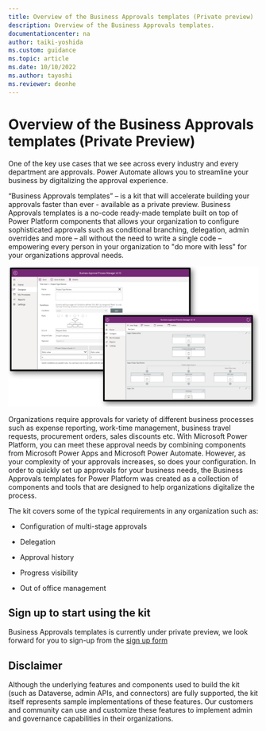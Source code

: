 ```yaml
---
title: Overview of the Business Approvals templates (Private preview) | Microsoft Docs
description: Overview of the Business Approvals templates.
documentationcenter: na
author: taiki-yoshida
ms.custom: guidance
ms.topic: article
ms.date: 10/10/2022
ms.author: tayoshi
ms.reviewer: deonhe
---
```


# Overview of the Business Approvals templates (Private Preview)

One of the key use cases that we see across every industry and every department
are approvals. Power Automate allows you to streamline your business by
digitalizing the approval experience.

“Business Approvals templates” – is a kit that will accelerate building your approvals
faster than ever - available as a private preview. Business Approvals templates
is a no-code ready-made template built on top of Power Platform components that
allows your organization to configure sophisticated approvals such as
conditional branching, delegation, admin overrides and more – all without the
need to write a single code – empowering every person in your organization to
"do more with less" for your organizations approval needs.

![Business Approvals templates screenshot](../media/business-approvals-kit.png)

Organizations require approvals for variety of different business processes such
as expense reporting, work-time management, business travel requests,
procurement orders, sales discounts etc. With Microsoft Power Platform, you can
meet these approval needs by combining components from Microsoft Power Apps and
Microsoft Power Automate. However, as your complexity of your approvals
increases, so does your configuration. In order to quickly set up approvals for
your business needs, the Business Approvals templates for Power Platform was created
as a collection of components and tools that are designed to help organizations
digitalize the process.

The kit covers some of the typical requirements in any organization such as:

-   Configuration of multi-stage approvals

-   Delegation

-   Approval history

-   Progress visibility

-   Out of office management

## Sign up to start using the kit

Business Approvals templates is currently under private preview, we look forward for you to sign-up from the [sign up form](https://aka.ms/business-approvals-kit-privatepreview)

## Disclaimer

Although the underlying features and components used to build the kit (such as
Dataverse, admin APIs, and connectors) are fully supported, the kit itself
represents sample implementations of these features. Our customers and community
can use and customize these features to implement admin and governance
capabilities in their organizations.
